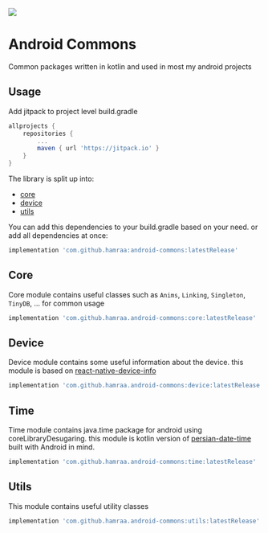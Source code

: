[![](https://jitpack.io/v/hamraa/android-commons.svg)](https://jitpack.io/#hamraa/android-commons)

# Android Commons
Common packages written in kotlin and used in most my android projects

## Usage
Add jitpack to project level build.gradle

```gradle
allprojects {
    repositories {
        ...
        maven { url 'https://jitpack.io' }
    }
}
```

The library is split up into:

 - [core](#core)
 - [device](#device)
 - [utils](#utils)
 
You can add this dependencies to your build.gradle based on your need.
or add all dependencies at once:

```gradle
implementation 'com.github.hamraa:android-commons:latestRelease'
```

## Core
Core module contains useful classes such as `Anims`, `Linking`, `Singleton`, `TinyDB`, ... for
common usage

```gradle
implementation 'com.github.hamraa.android-commons:core:latestRelease'
```

## Device
Device module contains some useful information about the device. this module is based on 
[react-native-device-info](https://github.com/react-native-community/react-native-device-info)

```gradle
implementation 'com.github.hamraa.android-commons:device:latestRelease'
```

## Time
Time module contains java.time package for android using coreLibraryDesugaring. this module is
kotlin version of [persian-date-time](https://github.com/mfathi91/persian-date-time) built with Android in mind.

```gradle
implementation 'com.github.hamraa.android-commons:time:latestRelease'
```

## Utils
This module contains useful utility classes

```gradle
implementation 'com.github.hamraa.android-commons:utils:latestRelease'
```